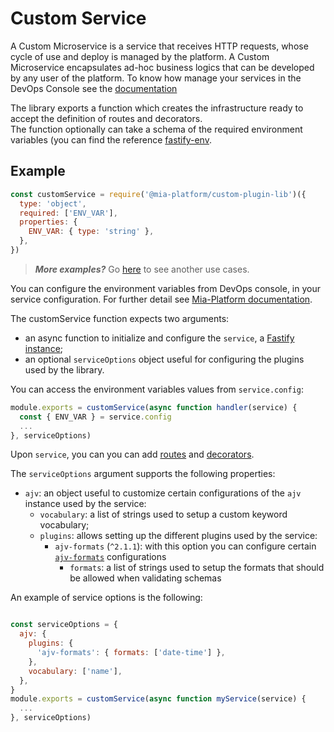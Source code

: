 # Custom Service

A Custom Microservice is a service that receives HTTP requests, whose cycle of use and deploy is managed by the platform. A Custom Microservice  encapsulates ad-hoc business logics that can be developed by any user of the platform. To know how manage your services in the DevOps Console see the [documentation](https://docs.mia-platform.eu/development_suite/api-console/api-design/services/)

The library exports a function which creates the infrastructure ready to accept the definition of routes and decorators.  
The function optionally can take a schema of the required environment variables (you can find the reference [fastify-env](https://github.com/fastify/fastify-env).

## Example

```js
const customService = require('@mia-platform/custom-plugin-lib')({
  type: 'object',
  required: ['ENV_VAR'],
  properties: {
    ENV_VAR: { type: 'string' },
  },
})
```

> **_More examples?_** Go [here](../examples/advanced/index.js#L46) to see another use cases.

You can configure the environment variables from DevOps console, in your service configuration. For further detail see [Mia-Platform documentation](https://docs.mia-platform.eu/development_suite/api-console/api-design/services/#environment-variable-configuration).  

The customService function expects two arguments:

 - an async function to initialize and configure the `service`, a [Fastify instance](https://www.fastify.io/docs/latest/Server/);
 - an optional `serviceOptions` object useful for configuring the plugins used by the library.   

You can access the environment variables values from `service.config`:

```js
module.exports = customService(async function handler(service) {
  const { ENV_VAR } = service.config
  ...
}, serviceOptions)
```

Upon `service`, you can you can add [routes](Routes.md) and [decorators](Decorators.md). 

The `serviceOptions` argument supports the following properties:

  - `ajv`: an object useful to customize certain configurations of the `ajv` instance used by the service:
    - `vocabulary`: a list of strings used to setup a custom keyword vocabulary;
    - `plugins`: allows setting up the different plugins used by the service:
      - `ajv-formats` (`^2.1.1`): with this option you can configure certain [`ajv-formats`](https://github.com/ajv-validator/ajv-formats) configurations
        - `formats`: a list of strings used to setup the formats that should be allowed when validating schemas

An example of service options is the following:

```js

const serviceOptions = {
  ajv: {
    plugins: {
      'ajv-formats': { formats: ['date-time'] },
    },
    vocabulary: ['name'],
  },
}
module.exports = customService(async function myService(service) {
  ...
}, serviceOptions)
```